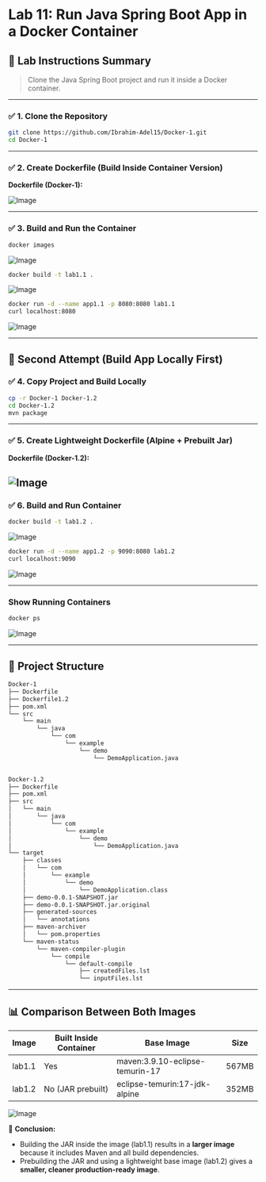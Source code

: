 
# Lab 11: Run Java Spring Boot App in a Docker Container

## 🔗 Lab Instructions Summary

> Clone the Java Spring Boot project and run it inside a Docker container.

---

### ✅ 1. Clone the Repository

```bash
git clone https://github.com/Ibrahim-Adel15/Docker-1.git
cd Docker-1
```

---

### ✅ 2. Create Dockerfile (Build Inside Container Version)

**Dockerfile (Docker-1):**

![Image](https://github.com/user-attachments/assets/6e1a3147-603b-4ae5-9f61-2a5345d6bde3)

---

### ✅ 3. Build and Run the Container

```bash
docker images
```
![Image](https://github.com/user-attachments/assets/222e84c2-73c7-44d7-ba4a-89332d11956a)


```bash
docker build -t lab1.1 .
```
![Image](https://github.com/user-attachments/assets/c7ec4be1-16cc-42c2-b3d9-ef866e67aa5c)

```bash
docker run -d --name app1.1 -p 8080:8080 lab1.1
curl localhost:8080
```

![Image](https://github.com/user-attachments/assets/de553916-43fd-475f-ae15-a40dda2f643e)

---

## 🔁 Second Attempt (Build App Locally First)

### ✅ 4. Copy Project and Build Locally

```bash
cp -r Docker-1 Docker-1.2
cd Docker-1.2
mvn package
```

---

### ✅ 5. Create Lightweight Dockerfile (Alpine + Prebuilt Jar)

**Dockerfile (Docker-1.2):**

![Image](https://github.com/user-attachments/assets/e99c047b-29b5-40ae-ae00-3bea08bc019d)
---

### ✅ 6. Build and Run Container

```bash
docker build -t lab1.2 .
```
![Image](https://github.com/user-attachments/assets/f9da26b9-33eb-4f5b-81c6-416edbfab10e)


```bash
docker run -d --name app1.2 -p 9090:8080 lab1.2
curl localhost:9090
```

![Image](https://github.com/user-attachments/assets/3ca09ab1-1325-422e-a7f1-3f39a8761c91)

---
### Show Running Containers
```bash
docker ps
```
![Image](https://github.com/user-attachments/assets/182b6218-89f7-4f98-bb28-2a026a9b4051)

---
## 📁 Project Structure

```bash
Docker-1
├── Dockerfile
├── Dockerfile1.2
├── pom.xml
└── src
    └── main
        └── java
            └── com
                └── example
                    └── demo
                        └── DemoApplication.java


Docker-1.2
├── Dockerfile
├── pom.xml
├── src
│   └── main
│       └── java
│           └── com
│               └── example
│                   └── demo
│                       └── DemoApplication.java
└── target
    ├── classes
    │   └── com
    │       └── example
    │           └── demo
    │               └── DemoApplication.class
    ├── demo-0.0.1-SNAPSHOT.jar
    ├── demo-0.0.1-SNAPSHOT.jar.original
    ├── generated-sources
    │   └── annotations
    ├── maven-archiver
    │   └── pom.properties
    └── maven-status
        └── maven-compiler-plugin
            └── compile
                └── default-compile
                    ├── createdFiles.lst
                    └── inputFiles.lst
```

---

## 📊 Comparison Between Both Images

| Image   | Built Inside Container | Base Image                  | Size  |
|---------|------------------------|-----------------------------|-------|
| lab1.1  | Yes                    | maven:3.9.10-eclipse-temurin-17 | 567MB |
| lab1.2  | No (JAR prebuilt)      | eclipse-temurin:17-jdk-alpine  | 352MB |

![Image](https://github.com/user-attachments/assets/245c94f5-bcfb-4a5e-9c48-9695ed9fd336)

📝 **Conclusion:**  
- Building the JAR inside the image (lab1.1) results in a **larger image** because it includes Maven and all build dependencies.  
- Prebuilding the JAR and using a lightweight base image (lab1.2) gives a **smaller, cleaner production-ready image**.